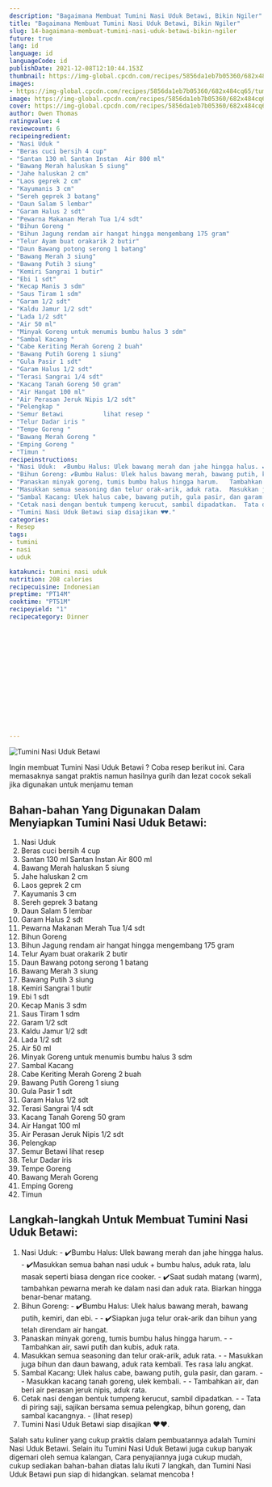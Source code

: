 ```yaml
---
description: "Bagaimana Membuat Tumini Nasi Uduk Betawi, Bikin Ngiler"
title: "Bagaimana Membuat Tumini Nasi Uduk Betawi, Bikin Ngiler"
slug: 14-bagaimana-membuat-tumini-nasi-uduk-betawi-bikin-ngiler
future: true
lang: id
language: id
languageCode: id
publishDate: 2021-12-08T12:10:44.153Z 
thumbnail: https://img-global.cpcdn.com/recipes/5856da1eb7b05360/682x484cq65/tumini-nasi-uduk-betawi-foto-resep-utama.webp
images:
- https://img-global.cpcdn.com/recipes/5856da1eb7b05360/682x484cq65/tumini-nasi-uduk-betawi-foto-resep-utama.webp
image: https://img-global.cpcdn.com/recipes/5856da1eb7b05360/682x484cq65/tumini-nasi-uduk-betawi-foto-resep-utama.webp
cover: https://img-global.cpcdn.com/recipes/5856da1eb7b05360/682x484cq65/tumini-nasi-uduk-betawi-foto-resep-utama.webp
author: Owen Thomas
ratingvalue: 4
reviewcount: 6
recipeingredient:
- "Nasi Uduk "
- "Beras cuci bersih 4 cup"
- "Santan 130 ml Santan Instan  Air 800 ml"
- "Bawang Merah haluskan 5 siung"
- "Jahe haluskan 2 cm"
- "Laos geprek 2 cm"
- "Kayumanis 3 cm"
- "Sereh geprek 3 batang"
- "Daun Salam 5 lembar"
- "Garam Halus 2 sdt"
- "Pewarna Makanan Merah Tua 1/4 sdt"
- "Bihun Goreng "
- "Bihun Jagung rendam air hangat hingga mengembang 175 gram"
- "Telur Ayam buat orakarik 2 butir"
- "Daun Bawang potong serong 1 batang"
- "Bawang Merah 3 siung"
- "Bawang Putih 3 siung"
- "Kemiri Sangrai 1 butir"
- "Ebi 1 sdt"
- "Kecap Manis 3 sdm"
- "Saus Tiram 1 sdm"
- "Garam 1/2 sdt"
- "Kaldu Jamur 1/2 sdt"
- "Lada 1/2 sdt"
- "Air 50 ml"
- "Minyak Goreng untuk menumis bumbu halus 3 sdm"
- "Sambal Kacang "
- "Cabe Keriting Merah Goreng 2 buah"
- "Bawang Putih Goreng 1 siung"
- "Gula Pasir 1 sdt"
- "Garam Halus 1/2 sdt"
- "Terasi Sangrai 1/4 sdt"
- "Kacang Tanah Goreng 50 gram"
- "Air Hangat 100 ml"
- "Air Perasan Jeruk Nipis 1/2 sdt"
- "Pelengkap "
- "Semur Betawi           lihat resep "
- "Telur Dadar iris "
- "Tempe Goreng "
- "Bawang Merah Goreng "
- "Emping Goreng "
- "Timun "
recipeinstructions:
- "Nasi Uduk:  ✔️Bumbu Halus: Ulek bawang merah dan jahe hingga halus. ✔️Masukkan semua bahan nasi uduk + bumbu halus, aduk rata, lalu masak seperti biasa dengan rice cooker. ✔️Saat sudah matang (warm), tambahkan pewarna merah ke dalam nasi dan aduk rata. Biarkan hingga benar-benar matang."
- "Bihun Goreng: ✔️Bumbu Halus: Ulek halus bawang merah, bawang putih, kemiri, dan ebi.  ✔️Siapkan juga telur orak-arik dan bihun yang telah direndam air hangat."
- "Panaskan minyak goreng, tumis bumbu halus hingga harum.   Tambahkan air, sawi putih dan kubis, aduk rata."
- "Masukkan semua seasoning dan telur orak-arik, aduk rata.  Masukkan juga bihun dan daun bawang, aduk rata kembali. Tes rasa lalu angkat."
- "Sambal Kacang: Ulek halus cabe, bawang putih, gula pasir, dan garam.  Masukkan kacang tanah goreng, ulek kembali.  Tambahkan air, dan beri air perasan jeruk nipis, aduk rata."
- "Cetak nasi dengan bentuk tumpeng kerucut, sambil dipadatkan.  Tata di piring saji, sajikan bersama semua pelengkap, bihun goreng, dan sambal kacangnya.           (lihat resep)"
- "Tumini Nasi Uduk Betawi siap disajikan ♥️♥️."
categories:
- Resep
tags:
- tumini
- nasi
- uduk

katakunci: tumini nasi uduk 
nutrition: 208 calories
recipecuisine: Indonesian
preptime: "PT14M"
cooktime: "PT51M"
recipeyield: "1"
recipecategory: Dinner


     
    
    
    
    
    
    
    
    
    
    
      
    
---
```



![Tumini Nasi Uduk Betawi](https://img-global.cpcdn.com/recipes/5856da1eb7b05360/682x484cq65/tumini-nasi-uduk-betawi-foto-resep-utama.webp)

Ingin membuat Tumini Nasi Uduk Betawi ? Coba resep berikut ini. Cara memasaknya sangat praktis namun hasilnya gurih dan lezat cocok sekali jika digunakan untuk menjamu teman

<!--inarticleads1-->

## Bahan-bahan Yang Digunakan Dalam Menyiapkan Tumini Nasi Uduk Betawi:

1. Nasi Uduk 
1. Beras cuci bersih 4 cup
1. Santan 130 ml Santan Instan  Air 800 ml
1. Bawang Merah haluskan 5 siung
1. Jahe haluskan 2 cm
1. Laos geprek 2 cm
1. Kayumanis 3 cm
1. Sereh geprek 3 batang
1. Daun Salam 5 lembar
1. Garam Halus 2 sdt
1. Pewarna Makanan Merah Tua 1/4 sdt
1. Bihun Goreng 
1. Bihun Jagung rendam air hangat hingga mengembang 175 gram
1. Telur Ayam buat orakarik 2 butir
1. Daun Bawang potong serong 1 batang
1. Bawang Merah 3 siung
1. Bawang Putih 3 siung
1. Kemiri Sangrai 1 butir
1. Ebi 1 sdt
1. Kecap Manis 3 sdm
1. Saus Tiram 1 sdm
1. Garam 1/2 sdt
1. Kaldu Jamur 1/2 sdt
1. Lada 1/2 sdt
1. Air 50 ml
1. Minyak Goreng untuk menumis bumbu halus 3 sdm
1. Sambal Kacang 
1. Cabe Keriting Merah Goreng 2 buah
1. Bawang Putih Goreng 1 siung
1. Gula Pasir 1 sdt
1. Garam Halus 1/2 sdt
1. Terasi Sangrai 1/4 sdt
1. Kacang Tanah Goreng 50 gram
1. Air Hangat 100 ml
1. Air Perasan Jeruk Nipis 1/2 sdt
1. Pelengkap 
1. Semur Betawi           lihat resep 
1. Telur Dadar iris 
1. Tempe Goreng 
1. Bawang Merah Goreng 
1. Emping Goreng 
1. Timun 



<!--inarticleads2-->

## Langkah-langkah Untuk Membuat Tumini Nasi Uduk Betawi:

1. Nasi Uduk:  - ✔️Bumbu Halus: Ulek bawang merah dan jahe hingga halus. - ✔️Masukkan semua bahan nasi uduk + bumbu halus, aduk rata, lalu masak seperti biasa dengan rice cooker. - ✔️Saat sudah matang (warm), tambahkan pewarna merah ke dalam nasi dan aduk rata. Biarkan hingga benar-benar matang.
1. Bihun Goreng: - ✔️Bumbu Halus: Ulek halus bawang merah, bawang putih, kemiri, dan ebi. -  - ✔️Siapkan juga telur orak-arik dan bihun yang telah direndam air hangat.
1. Panaskan minyak goreng, tumis bumbu halus hingga harum.  -  - Tambahkan air, sawi putih dan kubis, aduk rata.
1. Masukkan semua seasoning dan telur orak-arik, aduk rata. -  - Masukkan juga bihun dan daun bawang, aduk rata kembali. Tes rasa lalu angkat.
1. Sambal Kacang: Ulek halus cabe, bawang putih, gula pasir, dan garam. -  - Masukkan kacang tanah goreng, ulek kembali. -  - Tambahkan air, dan beri air perasan jeruk nipis, aduk rata.
1. Cetak nasi dengan bentuk tumpeng kerucut, sambil dipadatkan. -  - Tata di piring saji, sajikan bersama semua pelengkap, bihun goreng, dan sambal kacangnya. -           (lihat resep)
1. Tumini Nasi Uduk Betawi siap disajikan ♥️♥️.




Salah satu kuliner yang cukup praktis dalam pembuatannya adalah  Tumini Nasi Uduk Betawi. Selain itu  Tumini Nasi Uduk Betawi  juga cukup banyak digemari oleh semua kalangan, Cara penyajiannya juga cukup mudah, cukup sediakan bahan-bahan diatas lalu ikuti 7 langkah, dan  Tumini Nasi Uduk Betawi  pun siap di hidangkan. selamat mencoba !
